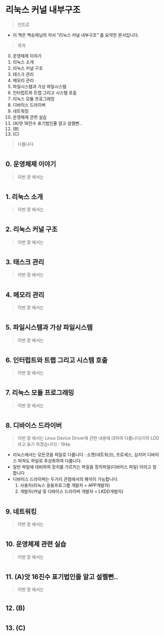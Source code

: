  # 리눅스 커널 내부구조
  > 인트로
   - 이 책은 백승제님의 저서 "리눅스 커널 내부구조" 를 요약한 문서입니다.
  > 목차
   0. 운영체제 이야기
   1. 리눅스 소개
   2. 리눅스 커널 구조
   3. 태스크 관리
   4. 메모리 관리
   5. 파일시스템과 가상 파일시스템
   6. 인터럽트와 트랩 그리고 시스템 호출
   7. 리눅스 모듈 프로그래밍
   8. 디바이스 드라이버
   9. 네트워킹
   10. 운영체제 관련 실습
   11. (A)앗 16진수 표기법인줄 알고 설렐뻔.. 
   12. (B)
   13. (C)
 > 다룹니다
 #
 ## 0. 운영체제 이야기
 > 이번 장 에서는
 #
 ## 1. 리눅스 소개
 > 이번 장 에서는
 #
 ## 2. 리눅스 커널 구조
 > 이번 장 에서는
 #
 ## 3. 태스크 관리
 > 이번 장 에서는
 #
 ## 4. 메모리 관리
 > 이번 장 에서는
 #
 ## 5. 파일시스템과 가상 파일시스템
 > 이번 장 에서는
 #
 ## 6. 인터럽트와 트랩 그리고 시스템 호출
 > 이번 장 에서는
 #
 ## 7. 리눅스 모듈 프로그래밍
 > 이번 장 에서는
 #
 ## 8. 디바이스 드라이버
 > 이번 장 에서는 Linux Device Driver에 관한 내용에 대하여 다룹니다(이하 LDD라고 표기 하겠습니다) : 194p
  - 리눅스에서는 모든것을 파일로 다룹니다 : 소켓(네트워크), 프로세스, 심지어 디바이스 마져도 파일로 추상화하여 다룹니다.
  - 일반 파일에 대비하여 장치를 가르치는 파일을 장치파일(디바이스 파일) 이라고 칭합니다
  - 디바이스 드라이버는 두가지 관점에서의 해석이 가능합니다.
    1. 사용자(리눅스 응용프로그램 개발자 = APP개발자)
    2. 개발자(커널 및 디바이스 드라이버 개발자 = LKDD개발자)




    
 #
 ## 9. 네트워킹
 > 이번 장 에서는
 #
 ## 10. 운영체제 관련 실습
 > 이번 장 에서는
 #
 ## 11. (A)앗 16진수 표기법인줄 알고 설렐뻔.. 
 > 이번 장 에서는
 #
 ## 12. (B)
 #
 ## 13. (C)

